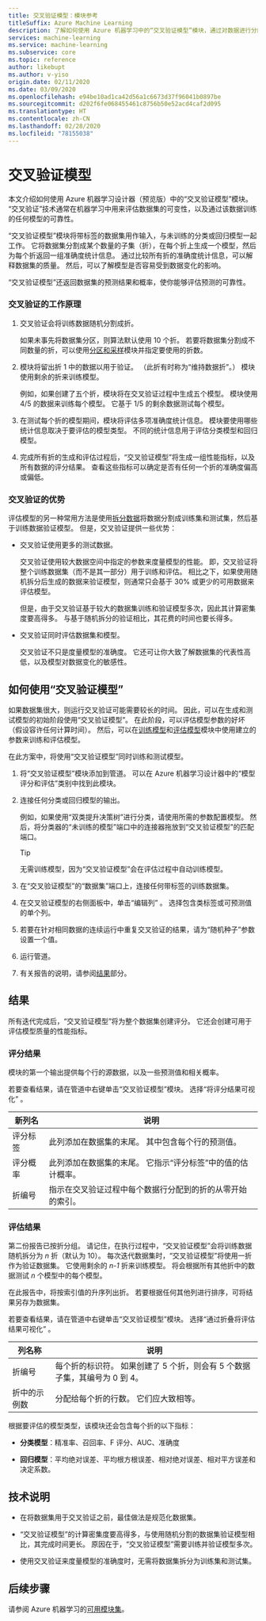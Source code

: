 ```yaml
---
title: 交叉验证模型：模块参考
titleSuffix: Azure Machine Learning
description: 了解如何使用 Azure 机器学习中的“交叉验证模型”模块，通过对数据进行分区来交叉验证分类或回归模型的参数估算值。
services: machine-learning
ms.service: machine-learning
ms.subservice: core
ms.topic: reference
author: likebupt
ms.author: v-yiso
origin.date: 02/11/2020
ms.date: 03/09/2020
ms.openlocfilehash: e94be10ad1ca42d56a1c6673d37f96041b0897be
ms.sourcegitcommit: d202f6fe068455461c8756b50e52acd4caf2d095
ms.translationtype: HT
ms.contentlocale: zh-CN
ms.lasthandoff: 02/28/2020
ms.locfileid: "78155038"
---
```

# <a name="cross-validate-model"></a>交叉验证模型

本文介绍如何使用 Azure 机器学习设计器（预览版）中的“交叉验证模型”模块。 “交叉验证”技术通常在机器学习中用来评估数据集的可变性，以及通过该数据训练的任何模型的可靠性。   

“交叉验证模型”模块将带标签的数据集用作输入，与未训练的分类或回归模型一起工作。 它将数据集分割成某个数量的子集（折），在每个折上生成一个模型，然后为每个折返回一组准确度统计信息。  通过比较所有折的准确度统计信息，可以解释数据集的质量。 然后，可以了解模型是否容易受到数据变化的影响。  

“交叉验证模型”还返回数据集的预测结果和概率，使你能够评估预测的可靠性。  

### <a name="how-cross-validation-works"></a>交叉验证的工作原理

1. 交叉验证会将训练数据随机分割成折。 

   如果未事先将数据集分区，则算法默认使用 10 个折。 若要将数据集分割成不同数量的折，可以使用[分区和采样](partition-and-sample.md)模块并指定要使用的折数。  

2.  模块将留出折 1 中的数据以用于验证。 （此折有时称为“维持数据折”。）  模块使用剩余的折来训练模型。 

    例如，如果创建了五个折，模块将在交叉验证过程中生成五个模型。 模块使用 4/5 的数据来训练每个模型。 它基于 1/5 的剩余数据测试每个模型。  

3.  在测试每个折的模型期间，模块将评估多项准确度统计信息。 模块要使用哪些统计信息取决于要评估的模型类型。 不同的统计信息用于评估分类模型和回归模型。  

4.  完成所有折的生成和评估过程后，“交叉验证模型”将生成一组性能指标，以及所有数据的评分结果。 查看这些指标可以确定是否有任何一个折的准确度偏高或偏低。 

### <a name="advantages-of-cross-validation"></a>交叉验证的优势

评估模型的另一种常用方法是使用[拆分数据](split-data.md)将数据分割成训练集和测试集，然后基于训练数据验证模型。 但是，交叉验证提供一些优势：  

-   交叉验证使用更多的测试数据。

    交叉验证使用较大数据空间中指定的参数来度量模型的性能。 即，交叉验证将整个训练数据集（而不是其一部分）用于训练和评估。 相比之下，如果使用随机拆分后生成的数据来验证模型，则通常只会基于 30% 或更少的可用数据来评估模型。  

    但是，由于交叉验证基于较大的数据集训练和验证模型多次，因此其计算密集度要高得多。 与基于随机拆分的验证相比，其花费的时间也要长得多。  

-   交叉验证同时评估数据集和模型。

    交叉验证不只是度量模型的准确度。 它还可让你大致了解数据集的代表性高低，以及模型对数据变化的敏感性。  

## <a name="how-to-use-cross-validate-model"></a>如何使用“交叉验证模型”

如果数据集很大，则运行交叉验证可能需要较长的时间。  因此，可以在生成和测试模型的初始阶段使用“交叉验证模型”。 在此阶段，可以评估模型参数的好坏（假设容许任何计算时间）。 然后，可以在[训练模型](train-model.md)和[评估模型](evaluate-model.md)模块中使用建立的参数来训练和评估模型。

在此方案中，将使用“交叉验证模型”同时训练和测试模型。

1. 将“交叉验证模型”模块添加到管道。 可以在 Azure 机器学习设计器中的“模型评分和评估”类别中找到此模块。  

2. 连接任何分类或回归模型的输出。 

    例如，如果使用“双类提升决策树”进行分类，请使用所需的参数配置模型。  然后，将分类器的“未训练的模型”端口中的连接器拖放到“交叉验证模型”的匹配端口。  

    > [!TIP] 
    > 无需训练模型，因为“交叉验证模型”会在评估过程中自动训练模型。  
3.  在“交叉验证模型”的“数据集”端口上，连接任何带标签的训练数据集。   

4.  在交叉验证模型的右侧面板中，单击“编辑列”  。 选择包含类标签或可预测值的单个列。 

5. 若要在针对相同数据的连续运行中重复交叉验证的结果，请为“随机种子”参数设置一个值。   

6. 运行管道。

7. 有关报告的说明，请参阅[结果](#results)部分。

## <a name="results"></a>结果

所有迭代完成后，“交叉验证模型”将为整个数据集创建评分。 它还会创建可用于评估模型质量的性能指标。

### <a name="scored-results"></a>评分结果

模块的第一个输出提供每个行的源数据，以及一些预测值和相关概率。 

若要查看结果，请在管道中右键单击“交叉验证模型”模块。 选择“将评分结果可视化”  。

| 新列名      | 说明                              |
| -------------------- | ---------------------------------------- |
| 评分标签        | 此列添加在数据集的末尾。 其中包含每个行的预测值。 |
| 评分概率 | 此列添加在数据集的末尾。 它指示“评分标签”中的值的估计概率。  |
| 折编号          | 指示在交叉验证过程中每个数据行分配到的折的从零开始的索引。 |

 ### <a name="evaluation-results"></a>评估结果

第二份报告已按折分组。 请记住，在执行过程中，“交叉验证模型”会将训练数据随机拆分为 *n* 折（默认为 10）。 每次迭代数据集时，“交叉验证模型”将使用一折作为验证数据集。 它使用剩余的 *n-1* 折来训练模型。 将会根据所有其他折中的数据测试 *n* 个模型中的每个模型。

在此报告中，将按索引值的升序列出折。  若要根据任何其他列进行排序，可将结果另存为数据集。

若要查看结果，请在管道中右键单击“交叉验证模型”模块。 选择“通过折叠将评估结果可视化”  。


|列名称| 说明|
|----|----|
|折编号| 每个折的标识符。 如果创建了 5 个折，则会有 5 个数据子集，其编号为 0 到 4。
|折中的示例数|分配给每个折的行数。 它们应大致相等。 |


根据要评估的模型类型，该模块还会包含每个折的以下指标： 

+ **分类模型**：精准率、召回率、F 评分、AUC、准确度  

+ **回归模型**：平均绝对误差、平均根方根误差、相对绝对误差、相对平方误差和决定系数。


## <a name="technical-notes"></a>技术说明  

+ 在将数据集用于交叉验证之前，最佳做法是规范化数据集。 

+ “交叉验证模型”的计算密集度要高得多，与使用随机分割的数据集验证模型相比，其完成时间更长。 原因在于，“交叉验证模型”需要训练并验证模型多次。

+ 使用交叉验证来度量模型的准确度时，无需将数据集拆分为训练集和测试集。 


## <a name="next-steps"></a>后续步骤

请参阅 Azure 机器学习的[可用模块集](module-reference.md)。 

